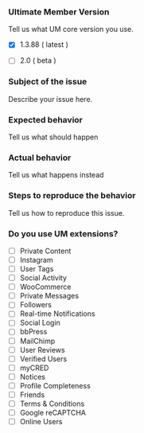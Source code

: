 ### Ultimate Member Version
Tell us what UM core version you use. 
- [x] 1.3.88 ( latest )
- [ ] 2.0 ( beta )


### Subject of the issue
Describe your issue here.

### Expected behavior
Tell us what should happen

### Actual behavior
Tell us what happens instead

### Steps to reproduce the behavior
Tell us how to reproduce this issue. 

### Do you use UM extensions? 
- [ ] Private Content 
- [ ] Instagram
- [ ] User Tags 
- [ ] Social Activity
- [ ] WooCommerce
- [ ] Private Messages
- [ ] Followers
- [ ] Real-time Notifications
- [ ] Social Login
- [ ] bbPress
- [ ] MailChimp
- [ ] User Reviews
- [ ] Verified Users
- [ ] myCRED
- [ ] Notices
- [ ] Profile Completeness 
- [ ] Friends
- [ ] Terms & Conditions
- [ ] Google reCAPTCHA 
- [ ] Online Users
